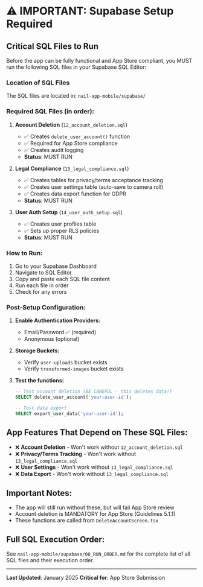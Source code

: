 # ⚠️ IMPORTANT: Supabase Setup Required

## Critical SQL Files to Run

Before the app can be fully functional and App Store compliant, you MUST run the following SQL files in your Supabase SQL Editor:

### Location of SQL Files
The SQL files are located in: `nail-app-mobile/supabase/`

### Required SQL Files (in order):

1. **Account Deletion** (`12_account_deletion.sql`)
   - ✅ Creates `delete_user_account()` function
   - ✅ Required for App Store compliance
   - ✅ Creates audit logging
   - **Status**: MUST RUN

2. **Legal Compliance** (`13_legal_compliance.sql`)
   - ✅ Creates tables for privacy/terms acceptance tracking
   - ✅ Creates user settings table (auto-save to camera roll)
   - ✅ Creates data export function for GDPR
   - **Status**: MUST RUN

3. **User Auth Setup** (`14_user_auth_setup.sql`)
   - ✅ Creates user profiles table
   - ✅ Sets up proper RLS policies
   - **Status**: MUST RUN

### How to Run:

1. Go to your Supabase Dashboard
2. Navigate to SQL Editor
3. Copy and paste each SQL file content
4. Run each file in order
5. Check for any errors

### Post-Setup Configuration:

1. **Enable Authentication Providers:**
   - Email/Password ✅ (required)
   - Anonymous (optional)

2. **Storage Buckets:**
   - Verify `user-uploads` bucket exists
   - Verify `transformed-images` bucket exists

3. **Test the functions:**
   ```sql
   -- Test account deletion (BE CAREFUL - this deletes data!)
   SELECT delete_user_account('your-user-id');
   
   -- Test data export
   SELECT export_user_data('your-user-id');
   ```

## App Features That Depend on These SQL Files:

- ❌ **Account Deletion** - Won't work without `12_account_deletion.sql`
- ❌ **Privacy/Terms Tracking** - Won't work without `13_legal_compliance.sql`
- ❌ **User Settings** - Won't work without `13_legal_compliance.sql`
- ❌ **Data Export** - Won't work without `13_legal_compliance.sql`

## Important Notes:

- The app will still run without these, but will fail App Store review
- Account deletion is MANDATORY for App Store (Guidelines 5.1.1)
- These functions are called from `DeleteAccountScreen.tsx`

## Full SQL Execution Order:

See `nail-app-mobile/supabase/00_RUN_ORDER.md` for the complete list of all SQL files and their execution order.

---

**Last Updated**: January 2025
**Critical for**: App Store Submission
